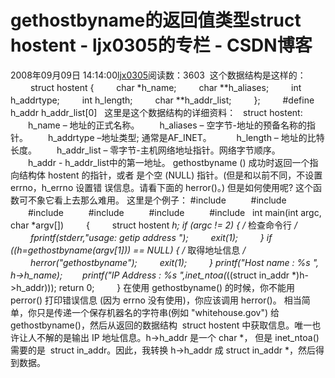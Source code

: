 # gethostbyname的返回值类型struct hostent - ljx0305的专栏 - CSDN博客
2008年09月09日 14:14:00[ljx0305](https://me.csdn.net/ljx0305)阅读数：3603
                 这个数据结构是这样的： 
　　 struct hostent { 
　　 char *h_name; 
　　 char **h_aliases; 
　　 int h_addrtype; 
　　 int h_length; 
　　 char **h_addr_list; 
　　 }; 
　　 #define h_addr h_addr_list[0]  
这里是这个数据结构的详细资料：  
struct hostent:  
　　h_name – 地址的正式名称。 
　　h_aliases – 空字节-地址的预备名称的指针。 
　　h_addrtype –地址类型; 通常是AF_INET。  
　　h_length – 地址的比特长度。 
　　h_addr_list – 零字节-主机网络地址指针。网络字节顺序。 
　　h_addr - h_addr_list中的第一地址。 
gethostbyname () 成功时返回一个指向结构体 hostent 的指针，或者 是个空 (NULL) 指针。(但是和以前不同，不设置errno，h_errno 设置错 误信息。请看下面的 herror()。) 但是如何使用呢? 这个函数可不象它看上去那么难用。 
这里是个例子： 
#include  
　　#include  
　　#include  
　　#include  
　　#include  
　　#include  
int main(int argc, char *argv[]) 
　　 { 
　　 struct hostent *h; 
if (argc != 2) { /* 检查命令行 */ 
　　 fprintf(stderr,"usage: getip address "); 
　　 exit(1); 
　　 } 
if ((h=gethostbyname(argv[1])) == NULL) { /* 取得地址信息 */ 
　　 herror("gethostbyname"); 
　　 exit(1); 
　　 } 
printf("Host name : %s ", h->h_name); 
　　printf("IP Address : %s ",inet_ntoa(*((struct in_addr *)h->h_addr))); 
return 0; 
　　 } 
在使用 gethostbyname() 的时候，你不能用perror() 打印错误信息 (因为 errno 没有使用)，你应该调用 herror()。
相当简单，你只是传递一个保存机器名的字符串(例如 "whitehouse.gov") 给gethostbyname()，然后从返回的数据结构  struct hostent 中获取信息。唯一也许让人不解的是输出 IP 地址信息。h->h_addr 是一个 char *， 但是 inet_ntoa() 需要的是  struct in_addr。因此，我转换 h->h_addr 成 struct in_addr *，然后得到数据。            

